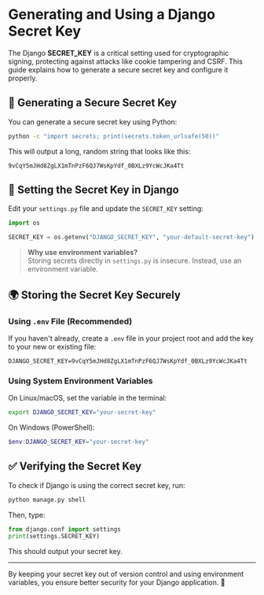 # Generating and Using a Django Secret Key

The Django **SECRET_KEY** is a critical setting used for cryptographic signing, protecting against attacks like cookie tampering and CSRF. This guide explains how to generate a secure secret key and configure it properly.

## 🔑 Generating a Secure Secret Key

You can generate a secure secret key using Python:

```sh
python -c "import secrets; print(secrets.token_urlsafe(50))"
```

This will output a long, random string that looks like this:

```
9vCqY5mJHd8ZgLX1mTnPzF6QJ7WsKpYdf_0BXLz9YcWcJKa4Tt
```

## 📌 Setting the Secret Key in Django

Edit your `settings.py` file and update the `SECRET_KEY` setting:

```python
import os

SECRET_KEY = os.getenv("DJANGO_SECRET_KEY", "your-default-secret-key")
```

> **Why use environment variables?**  
> Storing secrets directly in `settings.py` is insecure. Instead, use an environment variable.

## 🌍 Storing the Secret Key Securely

### Using `.env` File (Recommended)
If you haven't already, create a `.env` file in your project root and add the key to your new or existing file:

```
DJANGO_SECRET_KEY=9vCqY5mJHd8ZgLX1mTnPzF6QJ7WsKpYdf_0BXLz9YcWcJKa4Tt
```


### Using System Environment Variables

On Linux/macOS, set the variable in the terminal:

```sh
export DJANGO_SECRET_KEY="your-secret-key"
```

On Windows (PowerShell):

```powershell
$env:DJANGO_SECRET_KEY="your-secret-key"
```

## ✅ Verifying the Secret Key

To check if Django is using the correct secret key, run:

```sh
python manage.py shell
```

Then, type:

```python
from django.conf import settings
print(settings.SECRET_KEY)
```

This should output your secret key.

---

By keeping your secret key out of version control and using environment variables, you ensure better security for your Django application. 🚀
